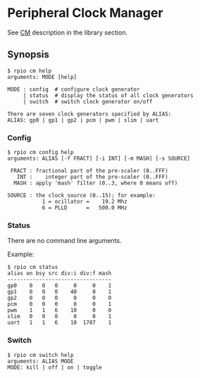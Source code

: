 # Peripheral Clock Manager

See [CM](../../Rpi/Cm.md) description in the library section.

## Synopsis

```
$ rpio cm help
arguments: MODE [help]

MODE : config  # configure clock generator
     | status  # display the status of all clock generators
     | switch  # switch clock generator on/off

There are seven clock generators specified by ALIAS:
ALIAS: gp0 | gp1 | gp2 | pcm | pwm | slim | uart
```

### Config

```
$ rpio cm config help
arguments: ALIAS [-f FRACT] [-i INT] [-m MASH] [-s SOURCE]

 FRACT : fractional part of the pre-scaler (0..FFF)
   INT :    integer part of the pre-scaler (0..FFF)
  MASH : apply 'mash' filter (0..3, where 0 means off)

SOURCE : the clock source (0..15); for example:
           1 = ocillator =    19.2 Mhz
           6 = PLLD      =   500.0 MHz
```

### Status

There are no command line arguments.

Example:

```
$ rpio cm status
alias on bsy src div:i div:f mash
---------------------------------
gp0    0   0   0     0     0    1
gp1    0   0   0    40     0    1
gp2    0   0   0     0     0    0
pcm    0   0   0     0     0    1
pwm    1   1   6    10     0    0
slim   0   0   0     0     0    1
uart   1   1   6    10  1707    1
```

### Switch

```
$ rpio cm switch help
arguments: ALIAS MODE
MODE: kill | off | on | toggle
```
